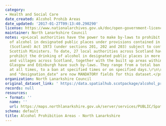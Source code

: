 ```yaml
---
category:
- Health and Social Care
date_created: Alcohol Prohib Areas
date_updated: '2017-01-27T09:13:40.290290'
license: https://www.nationalarchives.gov.uk/doc/open-government-licence/version/3/
maintainer: North Lanarkshire Council
notes: <p>Local authorities have the power to make by-laws to prohibit the drinking
  of alcohol in designated public places under provisions contained in the Local Government
  (Scotland) Act 1973 (under sections 201, 202 and 203) subject to confirmation by
  Scottish Ministers. To date, 27 local authorities across Scotland have by-laws which
  prohibit the drinking of alcohol in designated public places in more than 480 towns
  and villages across Scotland, together with the built up areas within the city of
  Glasgow and Edinburgh have such by-laws. They range from a total ban on drinking
  at all times, to a ban at specified times or on specified days.\r\n\r\n"area_name"
  and "designation_date" are now MANDATORY fields for this dataset.</p>
organization: North Lanarkshire Council
original_dataset_link: ' https://data.spatialhub.scotpackage/alcohol_prohibition_areas-nl'
records: null
resources:
- format: ''
  name: ''
  url: https://maps.northlanarkshire.gov.uk/server/services/PUBLIC/SpatialHubLayers/MapServer/WFSServer?
schema: default
title: Alcohol Prohibition Areas - North Lanarkshire
---
```

